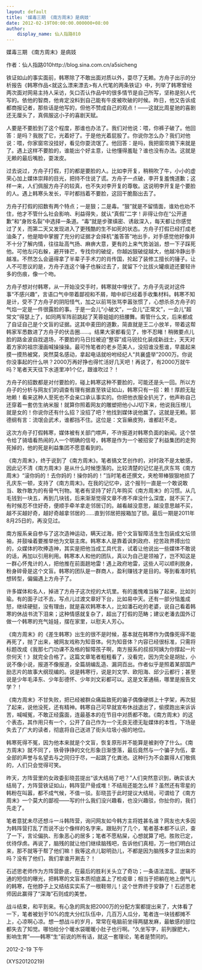 ```yaml
---
layout: default
title: '媒毒三期 《南方周末》是病妓'
date: 2012-02-19T00:00:00.000000+08:00
author:
    display_name: 仙人指路010
---
```


媒毒三期 《南方周末》是病妓

作者：仙人指路010http://blog.sina.com.cn/a5sicheng

铁证如山的事实面前，韩寒除了不敢出面对质以外，耍尽了无赖。方舟子出示的分析报告《韩寒作品<就这么漂来漂去>有人代笔的两条铁证》中，列举了韩寒曾经两次面对网易主持人采访，矢口否认作品中的很多情节是自己所写，坚称是别人代写的。依他的智商，他肯定没料到自己能有牛皮被吹破的时候。昨日，他又告诉成都商报记者，那些话是他写的，但他不赞成自己的观点！——这就比周星驰的喜剧还无厘头了，真佩服这小子的喜剧天赋。

人要是不要脸到了这个程度，那谁也办法了。我们对他说：喂，你裤子破了。他回答：是吗？我脱了它，光着好了。于是他光着屁股了。你说你怎么办？我们对他说：喂，你家窗帘没挂好，看见你耍流氓了。他回答：是吗，我把窗帘摘下来就是了。遇上这样不要脸的，谁能出个好主意，让他懂得羞耻？谁也没有办法。这就是无赖的最后嘴脸，耍泼皮。

过去说过，方舟子打假，打的都是要脸的人。比如李开复，稍稍吹了牛，小小的虚荣心加上媒体崇拜的目光，把持不住说了谎。方舟子一点破，李开复羞愧道歉；这样一来，人们佩服方舟子的较真，也不失对李开复的尊敬。这说明李开复是个要脸的人。遇上韩寒头发长，平时都挡着不要脸，这回干脆豁出去了。

方舟子打假的招数有两个特点；一是狠；二是毒。“狠”就是不留情面，谁劝也劝不住，他才不管什么社会影响、利益得失，就认“真假”二字！非得让你在“公开道歉”和“身败名裂”中选择一条道。“毒”就是步骤缜密、诱敌深入，每天都让你感觉过了关，而第二天又发现进入了更残酷的生不如死的状态。方舟子打假已经打成老油条了，他是暗中掌握了充分的证据才会择机“羞答答”地出手，对手感觉他好像并不十分了解内情，往往趾高气扬、麻痹大意，更有的上来气势汹汹，想一下子踩死他。可他左闪右躲，避开锋芒，专找你的破绽，你越凶狠破绽越大，他越冷静出手越准。不然怎么会逼得拿了半辈子手术刀的肖传国，抡起了装修工擅长的锤子。让人不可思议的是，方舟子连这个锤子也躲过去了，就留下个比拔火罐痕迹还要轻许多的伤痕，像一个吻。

方舟子想对付韩寒，从一开始没交手时，韩寒就中埋伏了。方舟子先说对这件事“不感兴趣”，言语口气中带着鄙视和不屑，暗中却已经着手收集材料。韩寒不知是计，受不了方舟子的阴阳怪气，加之以前骂张骂李嚣张惯了，心想杀杀方舟子的气焰一定是一件很露脸的事。于是一会儿“小破文”，一会儿“正常文”，一会儿“超常文”得瑟上了，如同两军阵前跳起了芙蓉姐姐的扭腰舞。甭管什么文，后来都成了自证自己是个文盲的证据。这其中麦田的道歉，简直就是王二小放羊，带着这帮韩家军悉数进了方舟子的伏击圈……。结果大家都看见了，惨不忍睹！稍微要点儿脸的路金波自戕退场，不要脸的马日拉被迫“整容”成马锐拉化装成新战士，天天对着方家的祖宗漫画喊操操操。最可怜笔者的老乡范美人，没招谁没惹谁，早晨起来摸一摸热被窝，突然莫名感动，拿起电话就吩咐经纪人“共襄盛举”2000万。你说你没事起的什么哄？2000万再好挣也得忙活好几天吧！再说了，有2000万就牛吗？笔者天天往下水道里冲1个亿，跟谁吹过？！

方舟子的招数都是对付要脸的，碰上韩寒这种不要脸的，可能还是头一回。所以方舟子的分析与网友们的调查有理有据直至铁证如山，韩寒只有一招：赖！厚颜无耻地赖！看来这种人至死也不会亲口承认事实的。你把他衣服全扒光了，他声称自己还穿着一套仿生纳米服！就算你照着网友的雕塑把他小JJ切下来，他说我压根儿就是女的！你说你还有什么招？没招了吧？他找到媒体说他赢了。这就是无赖。郭德纲有言：流氓会武术，谁都挡不住。这位是：文盲癞皮狗，谁都赶不走。

这次方舟子打假韩寒，媒体被有关部门噤声，不许报道对韩寒负面的新闻。这个禁令给了骑墙看热闹的人一个明确的信号，韩寒是作为一个被招安了利益集团的走狗死掉的，他的死是利益集团不愿意看到的。

《南方周末》，终于说到了《南方周末》。笔者搞文艺创作的，对时政不是太敏感，因此记不清《南方周末》是从什么时候堕落的。比较清楚的记忆是孔庆东骂《南方周末》“滚你妈的！去你妈的！操你妈的！”当时笔者还撰文，夹枪带棒狠狠地损了孔庆东一顿，支持了《南方周末》。在我的记忆中，这个报刊一直是一个敢说敢当、敢作敢为的有骨气刊物。笔者有坚持了好几年购买《南方周末》的习惯。从几毛钱到一块五，再到几块钱，后来渐渐觉得文章不疼不痒没什么深度，就不买了。有时候忍不住好奇，便顺手牵羊拿走邻居订的。越看越没意思，越没意思越不买，越不买越好奇，越好奇越拿邻居的……直到邻居把报箱加了锁。最后一期是2011年8月25日的，再没见过。

南方报系亲自参与了这次造神运动，瞒天过海，把个文盲智障活生生包装成文坛领袖，并鼓噪着要推举他为文联主席。韩寒本人是靠着讽刺政府、挖苦政界搏出位的，众媒体的吹捧造神，其实是把他当成工具代言，试着让他说出一些媒体不敢说的话，再加以引用利用。韩寒本人和他的团队，真以为自己是领袖了，岂不知这是一群心怀鬼计的人，把他推在前面趟地雷！遇上政府地雷，这些人可以顺利脱身，粉身碎骨是这个文盲。韩寒的团队是一群商人，盈利赚钱才是目的。等到看准时机想转型，偏偏遇上方舟子了。

许多媒体和名人，掉进了方舟子这次挖的大坑里。有的羞愧难当躲了起来，比如刘瑜。有的面子过不去，写点儿过渡文章好下台，比如易中天。还有一部分恼羞成怒，继续硬挺，没有理由，就是喜欢韩寒本人，比如潘石屹的老婆，说自己看着韩寒的休战书流下泪来；这种情感就复杂了，超出了打假的范畴；建议老潘去国外订做一个韩寒的充气娃娃，摆在家里，以慰夫人芳心。

《南方周末》的《差生韩寒》出生的很不是时候，基本就在韩寒作为偶像死得不能再死了，抛了出来，被网友戏称为知音体。何为知音体？内容已经很标准，只需将标题改成《我那七门功课不及格的智障孩子啊，南方报系的叔叔阿姨为你撑起一片奈何天！》就完全合格了。这篇文章笔者粗粗看了，没看完，因为完全是胡扯，小说不像小说，报道不像报道，全篇胡编乱造、漏洞百出。作者似乎是照着某部国产励志片的故事大纲现编的。说是韩寒行，说是刘文学、欧阳海、邱少云都行；甚至说是少年毛泽东、少年彭德怀、少年刘文彩都可以。这是文革通稿，哪里是报告文学？！

《南方周末》不甘失败，把已经被群众痛扁致死的骗子偶像硬绑上十字架，再次挺了起来，说他没死，还有精神。韩寒自己可早就宣布休战退出了，偷摸跑出来诉诉苦，喊喊冤，不敢正经露面，连最基本的在节目中对质都不敢。《南方周末》的这个表态，其作用只有一个，公开了自己作为一个无良无德无耻媒体的本性，下场是失去了广大的读者，彻底将自己送进了街头垃圾小报的地位。

韩寒死得不冤，因为他本来就是个文盲，恢复原形并不能算是被剥夺了什么。《南方周末》就不同了，铁骨铮铮的文化形象日渐堕落，最后竟然与一个骗子为伍，拿全部的声誉与名望去与之同归于尽，一起跳了化粪池。这种行为不会赢得人们敬佩的，人们只会觉得可笑。

昨天，方阵营里的女政委彭晓芸提出“该大结局了吧？”人们突然意识到，确实该大结局了，方阵营铁证如山，韩阵营尸骨成堆！不结局还能怎么样？虽然还有零星的韩粉在叫嚣，都不成气候，不值一驳。彭晓芸于此时提议大结局，可谓给了《南方周末》一个莫大的鄙视——写的什么我们没兴趣看，也没兴趣驳，你扯你的，我们先走了。

笔者意犹未尽还想斗一斗韩阵营，询问网友如今韩方主将姓甚名谁？网友也大多因为韩阵营打乱了而说不出个像样的名字来。跟贴列了几个，笔者基本都不认识，查了一下，言论偏执、形象恶心的居多；笔者不愿粘屎，心想就算了吧。胜败已定，优待俘虏。再说了，脑残的就让他们继续脑残吧，告诉他们真相，万一他们明白过来，那不就等于帮了他们嘛！我等这点儿聪明劲儿，不都是因为脑残多才显出来的吗？没有了他们，我们拿谁开涮去？！

石述思老师作为方阵营卧底，在最后的胜利关头立了奇功；一条语法混乱、逻辑不通的短信的曝光，把韩寒的文盲本质彻底盖上了检疫章；相当于把躺在地上倒气儿的韩寒，在他脖子上又结结实实系了一根鞋带儿！这个世界终于安静了！石述思老师因此赢得了“深海”石则成的美誉。

战斗结束，和平到来。有心急的网友把2000万的分配方案都提出来了，大体看了一下，笔者被划于10%的庞大分红队伍中，几百万人瓜分，笔者连一块钱都摊不上，心凉啊心凉。想一想战斗的岁月，常常在电脑前坐得两腿发麻，最敏感的部位都失去了知觉。哪怕给分个暖水袋暖暖小肚子也行啊。“久坐写字，前列腺肥大，影响生育”——韩寒“生”前说的所有话，就这一套理论，笔者是赞同的。

2012-2-19 下午

(XYS20120219)

